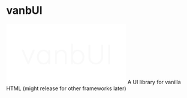 # vanbUI

![vanbUI logo](https://github.com/CSP02/vanbUI/blob/main/Resources/vanbUI_logo_transparent.png)
A UI library for vanilla HTML (might release for other frameworks later)